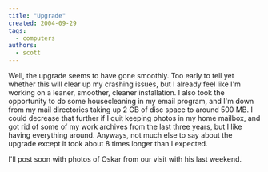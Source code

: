 ```yaml
---
title: "Upgrade"
created: 2004-09-29
tags:
  - computers
authors:
  - scott
---
```


Well, the upgrade seems to have gone smoothly. Too early to tell yet whether this will clear up my crashing issues, but I already feel like I'm working on a leaner, smoother, cleaner installation. I also took the opportunity to do some housecleaning in my email program, and I'm down from my mail directories taking up 2 GB of disc space to around 500 MB. I could decrease that further if I quit keeping photos in my home mailbox, and got rid of some of my work archives from the last three years, but I like having everything around. Anyways, not much else to say about the upgrade except it took about 8 times longer than I expected.

I'll post soon with photos of Oskar from our visit with his last weekend.

